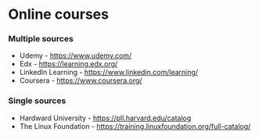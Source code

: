 # Online courses

### Multiple sources

* Udemy - https://www.udemy.com/
* Edx - https://learning.edx.org/
* LinkedIn Learning - https://www.linkedin.com/learning/
* Coursera - https://www.coursera.org/

### Single sources

* Hardward University - https://pll.harvard.edu/catalog
* The Linux Foundation - https://training.linuxfoundation.org/full-catalog/
